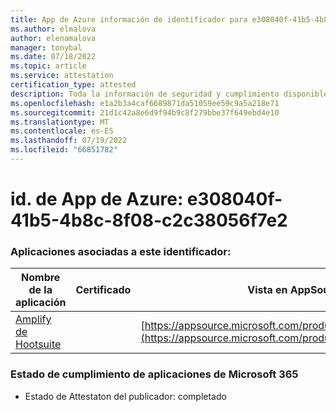 ```yaml
---
title: App de Azure información de identificador para e308040f-41b5-4b8c-8f08-c2c38056f7e2
ms.author: elmalova
author: elenamalova
manager: tonybal
ms.date: 07/18/2022
ms.topic: article
ms.service: attestation
certification_type: attested
description: Toda la información de seguridad y cumplimiento disponible para e308040f-41b5-4b8c-8f08-c2c38056f7e2.
ms.openlocfilehash: e1a2b3a4caf6689871da51059ee59c9a5a218e71
ms.sourcegitcommit: 21d1c42a8e6d9f94b9c8f279bbe37f649ebd4e10
ms.translationtype: MT
ms.contentlocale: es-ES
ms.lasthandoff: 07/19/2022
ms.locfileid: "66851782"
---
```

# <a name="azure-app-id-e308040f-41b5-4b8c-8f08-c2c38056f7e2"></a>id. de App de Azure: e308040f-41b5-4b8c-8f08-c2c38056f7e2


### <a name="apps-associated-with-this-id"></a>Aplicaciones asociadas a este identificador:
| **Nombre de la aplicación** | **Certificado** | **Vista en AppSource** |
|--------------|---------------|-----------------------|
| [Amplify de Hootsuite](../forward/WA200003153.md) |  | [https://appsource.microsoft.com/product/office/WA200003153](https://appsource.microsoft.com/product/office/WA200003153) |

### <a name="microsoft-365-app-compliance-status"></a>Estado de cumplimiento de aplicaciones de Microsoft 365
- Estado de Attestaton del publicador: completado
